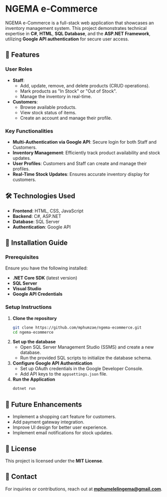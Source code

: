 # NGEMA e-Commerce

NGEMA e-Commerce is a full-stack web application that showcases an inventory management system. This project demonstrates technical expertise in **C#**, **HTML**, **SQL Database**, and the **ASP.NET Framework**, utilizing **Google API authentication** for secure user access.

## 🚀 Features

### **User Roles**
- **Staff**:
  - Add, update, remove, and delete products (CRUD operations).
  - Mark products as "In Stock" or "Out of Stock".
  - Manage the inventory in real-time.
- **Customers**:
  - Browse available products.
  - View stock status of items.
  - Create an account and manage their profile.

### **Key Functionalities**
- **Multi-Authentication via Google API**: Secure login for both Staff and Customers.
- **Inventory Management**: Efficiently track product availability and stock updates.
- **User Profiles**: Customers and Staff can create and manage their profiles.
- **Real-Time Stock Updates**: Ensures accurate inventory display for customers.

## 🛠️ Technologies Used

- **Frontend**: HTML, CSS, JavaScript
- **Backend**: C#, ASP.NET
- **Database**: SQL Server
- **Authentication**: Google API

## 📌 Installation Guide

### **Prerequisites**
Ensure you have the following installed:
- **.NET Core SDK** (latest version)
- **SQL Server**
- **Visual Studio**
- **Google API Credentials**

### **Setup Instructions**
1. **Clone the repository**
   ```sh
   git clone https://github.com/mphumzae/ngema-ecommerce.git
   cd ngema-ecommerce
   ```
2. **Set up the database**
   - Open SQL Server Management Studio (SSMS) and create a new database.
   - Run the provided SQL scripts to initialize the database schema.
3. **Configure Google API Authentication**
   - Set up OAuth credentials in the Google Developer Console.
   - Add API keys to the `appsettings.json` file.
4. **Run the Application**
   ```sh
   dotnet run
   ```

## 🚀 Future Enhancements
- Implement a shopping cart feature for customers.
- Add payment gateway integration.
- Improve UI design for better user experience.
- Implement email notifications for stock updates.

## 📜 License
This project is licensed under the **MIT License**.

## 📩 Contact
For inquiries or contributions, reach out at **mphumelelingema@gmail.com**.

